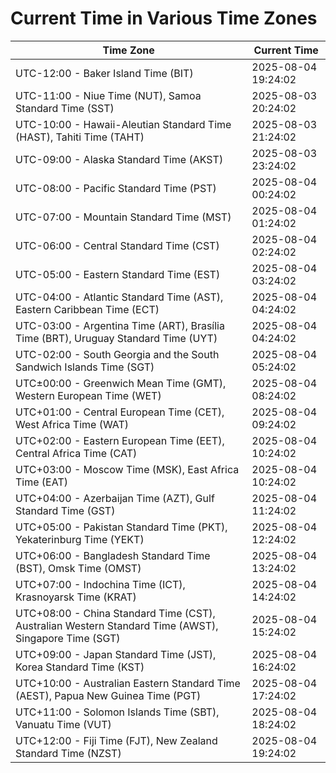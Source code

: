 # Current Time in Various Time Zones

| Time Zone | Current Time |
|-----------|--------------|
| UTC-12:00 - Baker Island Time (BIT) | 2025-08-04 19:24:02 |
| UTC-11:00 - Niue Time (NUT), Samoa Standard Time (SST) | 2025-08-03 20:24:02 |
| UTC-10:00 - Hawaii-Aleutian Standard Time (HAST), Tahiti Time (TAHT) | 2025-08-03 21:24:02 |
| UTC-09:00 - Alaska Standard Time (AKST) | 2025-08-03 23:24:02 |
| UTC-08:00 - Pacific Standard Time (PST) | 2025-08-04 00:24:02 |
| UTC-07:00 - Mountain Standard Time (MST) | 2025-08-04 01:24:02 |
| UTC-06:00 - Central Standard Time (CST) | 2025-08-04 02:24:02 |
| UTC-05:00 - Eastern Standard Time (EST) | 2025-08-04 03:24:02 |
| UTC-04:00 - Atlantic Standard Time (AST), Eastern Caribbean Time (ECT) | 2025-08-04 04:24:02 |
| UTC-03:00 - Argentina Time (ART), Brasília Time (BRT), Uruguay Standard Time (UYT) | 2025-08-04 04:24:02 |
| UTC-02:00 - South Georgia and the South Sandwich Islands Time (SGT) | 2025-08-04 05:24:02 |
| UTC±00:00 - Greenwich Mean Time (GMT), Western European Time (WET) | 2025-08-04 08:24:02 |
| UTC+01:00 - Central European Time (CET), West Africa Time (WAT) | 2025-08-04 09:24:02 |
| UTC+02:00 - Eastern European Time (EET), Central Africa Time (CAT) | 2025-08-04 10:24:02 |
| UTC+03:00 - Moscow Time (MSK), East Africa Time (EAT) | 2025-08-04 10:24:02 |
| UTC+04:00 - Azerbaijan Time (AZT), Gulf Standard Time (GST) | 2025-08-04 11:24:02 |
| UTC+05:00 - Pakistan Standard Time (PKT), Yekaterinburg Time (YEKT) | 2025-08-04 12:24:02 |
| UTC+06:00 - Bangladesh Standard Time (BST), Omsk Time (OMST) | 2025-08-04 13:24:02 |
| UTC+07:00 - Indochina Time (ICT), Krasnoyarsk Time (KRAT) | 2025-08-04 14:24:02 |
| UTC+08:00 - China Standard Time (CST), Australian Western Standard Time (AWST), Singapore Time (SGT) | 2025-08-04 15:24:02 |
| UTC+09:00 - Japan Standard Time (JST), Korea Standard Time (KST) | 2025-08-04 16:24:02 |
| UTC+10:00 - Australian Eastern Standard Time (AEST), Papua New Guinea Time (PGT) | 2025-08-04 17:24:02 |
| UTC+11:00 - Solomon Islands Time (SBT), Vanuatu Time (VUT) | 2025-08-04 18:24:02 |
| UTC+12:00 - Fiji Time (FJT), New Zealand Standard Time (NZST) | 2025-08-04 19:24:02 |

